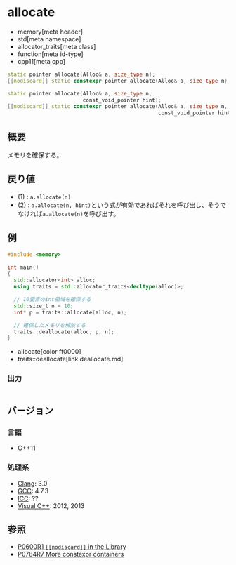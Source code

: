 # allocate
* memory[meta header]
* std[meta namespace]
* allocator_traits[meta class]
* function[meta id-type]
* cpp11[meta cpp]

```cpp
static pointer allocate(Alloc& a, size_type n);                             // (1) C++17 まで
[[nodiscard]] static constexpr pointer allocate(Alloc& a, size_type n);     // (1) C++20 から

static pointer allocate(Alloc& a, size_type n,
                        const_void_pointer hint);                           // (2) C++17 まで
[[nodiscard]] static constexpr pointer allocate(Alloc& a, size_type n,
                                                const_void_pointer hint);   // (2) C++20 から
```

## 概要
メモリを確保する。


## 戻り値
- (1) : `a.allocate(n)`
- (2) : `a.allocate(n, hint)`という式が有効であればそれを呼び出し、そうでなければ`a.allocate(n)`を呼び出す。


## 例
```cpp example
#include <memory>

int main()
{
  std::allocator<int> alloc;
  using traits = std::allocator_traits<decltype(alloc)>;

  // 10要素のint領域を確保する
  std::size_t n = 10;
  int* p = traits::allocate(alloc, n);

  // 確保したメモリを解放する
  traits::deallocate(alloc, p, n);
}
```
* allocate[color ff0000]
* traits::deallocate[link deallocate.md]

### 出力
```
```


## バージョン
### 言語
- C++11

### 処理系
- [Clang](/implementation.md#clang): 3.0
- [GCC](/implementation.md#gcc): 4.7.3
- [ICC](/implementation.md#icc): ??
- [Visual C++](/implementation.md#visual_cpp): 2012, 2013


## 参照
- [P0600R1 `[[nodiscard]]` in the Library](http://www.open-std.org/jtc1/sc22/wg21/docs/papers/2017/p0600r1.pdf)
- [P0784R7 More constexpr containers](http://www.open-std.org/jtc1/sc22/wg21/docs/papers/2019/p0784r7.html)
